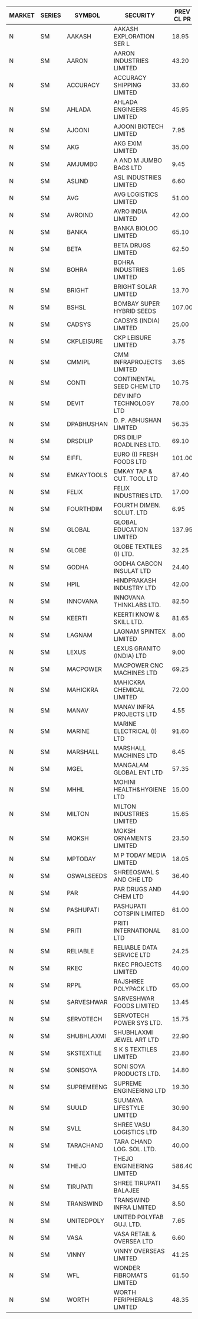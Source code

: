 


| MARKET | SERIES | SYMBOL | SECURITY | PREV CL PR | OPEN PRICE | HIGH PRICE | LOW PRICE | CLOSE PRICE | NET TRDVAL | NET TRDQTY | CORP IND | HI 52 WK | LO 52 WK |
| ----- | ----- | ----- | ----- | ----- | ----- | ----- | ----- | ----- | ----- | ----- | ----- | ----- | ----- |
| N | SM | AAKASH | AAKASH EXPLORATION SER L | 18.95 | 19.85 | 19.85 | 19.85 | 19.85 | 59550.00 | 3000 |  | 87.80 | 13.95 |
| N | SM | AARON | AARON INDUSTRIES LIMITED | 43.20 | 43.00 | 43.00 | 43.00 | 43.00 | 141900.00 | 3300 |  | 53.50 | 40.00 |
| N | SM | ACCURACY | ACCURACY SHIPPING LIMITED | 33.60 | 32.25 | 33.50 | 31.95 | 32.55 | 1498720.00 | 46400 |  | 56.75 | 12.35 |
| N | SM | AHLADA | AHLADA ENGINEERS LIMITED | 45.95 | 43.10 | 43.50 | 43.00 | 43.50 | 129600.00 | 3000 |  | 86.85 | 36.30 |
| N | SM | AJOONI | AJOONI BIOTECH LIMITED | 7.95 | 8.30 | 8.30 | 8.00 | 8.25 | 196200.00 | 24000 |  | 14.45 | 6.35 |
| N | SM | AKG | AKG EXIM LIMITED | 35.00 | 35.70 | 35.70 | 35.70 | 35.70 | 142800.00 | 4000 |  | 35.70 | 30.00 |
| N | SM | AMJUMBO | A AND M JUMBO BAGS LTD | 9.45 | 9.80 | 9.80 | 9.80 | 9.80 | 78400.00 | 8000 |  | 14.70 | 5.85 |
| N | SM | ASLIND | ASL INDUSTRIES LIMITED | 6.60 | 6.85 | 6.85 | 6.85 | 6.85 | 27400.00 | 4000 |  | 11.20 | 5.95 |
| N | SM | AVG | AVG LOGISTICS LIMITED | 51.00 | 51.00 | 51.00 | 51.00 | 51.00 | 61200.00 | 1200 |  | 101.90 | 23.10 |
| N | SM | AVROIND | AVRO INDIA LIMITED | 42.00 | 42.90 | 46.00 | 40.30 | 45.25 | 511400.00 | 12000 |  | 63.20 | 29.50 |
| N | SM | BANKA | BANKA BIOLOO LIMITED | 65.10 | 65.00 | 65.00 | 65.00 | 65.00 | 78000.00 | 1200 |  | 103.10 | 56.75 |
| N | SM | BETA | BETA DRUGS LIMITED | 62.50 | 59.80 | 61.50 | 59.80 | 61.50 | 144880.00 | 2400 |  | 105.50 | 37.00 |
| N | SM | BOHRA | BOHRA INDUSTRIES LIMITED | 1.65 | 1.70 | 1.70 | 1.70 | 1.70 | 13600.00 | 8000 |  | 8.95 | .35 |
| N | SM | BRIGHT | BRIGHT SOLAR LIMITED | 13.70 | 14.35 | 14.35 | 14.30 | 14.35 | 817500.00 | 57000 |  | 19.90 | 4.70 |
| N | SM | BSHSL | BOMBAY SUPER HYBRID SEEDS | 107.00 | 107.00 | 107.90 | 107.00 | 107.90 | 257880.00 | 2400 |  | 134.05 | 85.70 |
| N | SM | CADSYS | CADSYS (INDIA) LIMITED | 25.00 | 26.00 | 26.00 | 26.00 | 26.00 | 52000.00 | 2000 |  | 54.00 | 15.50 |
| N | SM | CKPLEISURE | CKP LEISURE LIMITED | 3.75 | 3.75 | 3.90 | 3.75 | 3.90 | 30600.00 | 8000 |  | 7.55 | 3.30 |
| N | SM | CMMIPL | CMM INFRAPROJECTS LIMITED | 3.65 | 3.65 | 3.65 | 3.65 | 3.65 | 10950.00 | 3000 |  | 9.25 | 2.45 |
| N | SM | CONTI | CONTINENTAL SEED CHEM LTD | 10.75 | 10.25 | 10.25 | 10.25 | 10.25 | 34163.25 | 3333 |  | 102.20 | 9.10 |
| N | SM | DEVIT | DEV INFO TECHNOLOGY LTD | 78.00 | 74.00 | 76.00 | 74.00 | 76.00 | 336000.00 | 4500 |  | 101.00 | 57.00 |
| N | SM | DPABHUSHAN | D. P. ABHUSHAN LIMITED | 56.35 | 55.00 | 57.90 | 55.00 | 57.90 | 1377000.00 | 24000 |  | 74.25 | 37.50 |
| N | SM | DRSDILIP | DRS DILIP ROADLINES LTD. | 69.10 | 70.95 | 70.95 | 70.95 | 70.95 | 567600.00 | 8000 |  | 78.00 | 65.50 |
| N | SM | EIFFL | EURO (I) FRESH FOODS LTD | 101.00 | 100.50 | 101.00 | 100.50 | 101.00 | 483800.00 | 4800 |  | 131.00 | 71.00 |
| N | SM | EMKAYTOOLS | EMKAY TAP & CUT. TOOL LTD | 87.40 | 91.00 | 91.75 | 91.00 | 91.75 | 328410.00 | 3600 |  | 164.75 | 79.50 |
| N | SM | FELIX | FELIX INDUSTRIES LTD. | 17.00 | 17.80 | 17.80 | 17.75 | 17.75 | 142200.00 | 8000 |  | 17.80 | 10.80 |
| N | SM | FOURTHDIM | FOURTH DIMEN. SOLUT. LTD | 6.95 | 7.25 | 7.25 | 7.25 | 7.25 | 195750.00 | 27000 |  | 24.00 | 5.30 |
| N | SM | GLOBAL | GLOBAL EDUCATION LIMITED | 137.95 | 138.00 | 143.00 | 138.00 | 143.00 | 281000.00 | 2000 |  | 143.00 | 41.20 |
| N | SM | GLOBE | GLOBE TEXTILES (I) LTD. | 32.25 | 33.85 | 33.85 | 33.85 | 33.85 | 3046500.00 | 90000 |  | 33.85 | 18.00 |
| N | SM | GODHA | GODHA CABCON INSULAT LTD | 24.40 | 25.00 | 25.00 | 25.00 | 25.00 | 100000.00 | 4000 |  | 30.85 | 10.95 |
| N | SM | HPIL | HINDPRAKASH INDUSTRY LTD | 42.00 | 42.50 | 42.50 | 42.00 | 42.00 | 253500.00 | 6000 |  | 42.50 | 40.20 |
| N | SM | INNOVANA | INNOVANA THINKLABS LTD. | 82.50 | 86.60 | 86.60 | 86.60 | 86.60 | 6495000.00 | 75000 |  | 326.40 | 73.05 |
| N | SM | KEERTI | KEERTI KNOW & SKILL LTD. | 81.65 | 81.60 | 81.60 | 81.60 | 81.60 | 489600.00 | 6000 |  | 84.00 | 71.00 |
| N | SM | LAGNAM | LAGNAM SPINTEX LIMITED | 8.00 | 8.20 | 8.40 | 8.20 | 8.40 | 3568800.00 | 435000 |  | 14.20 | 7.05 |
| N | SM | LEXUS | LEXUS GRANITO (INDIA) LTD | 9.00 | 9.45 | 9.45 | 9.45 | 9.45 | 9450.00 | 1000 |  | 21.40 | 4.55 |
| N | SM | MACPOWER | MACPOWER CNC MACHINES LTD | 69.25 | 69.25 | 69.25 | 69.25 | 69.25 | 35317.50 | 510 | XB | 127.00 | 33.30 |
| N | SM | MAHICKRA | MAHICKRA CHEMICAL LIMITED | 72.00 | 71.50 | 71.50 | 71.25 | 71.25 | 214125.00 | 3000 |  | 93.50 | 50.15 |
| N | SM | MANAV | MANAV INFRA PROJECTS LTD | 4.55 | 4.75 | 4.75 | 4.75 | 4.75 | 19000.00 | 4000 |  | 6.00 | 4.25 |
| N | SM | MARINE | MARINE ELECTRICAL (I) LTD | 91.60 | 91.10 | 91.85 | 90.50 | 90.50 | 729900.00 | 8000 |  | 123.00 | 78.00 |
| N | SM | MARSHALL | MARSHALL MACHINES LTD | 6.45 | 6.15 | 6.15 | 6.15 | 6.15 | 73800.00 | 12000 |  | 24.45 | 5.35 |
| N | SM | MGEL | MANGALAM GLOBAL ENT LTD | 57.35 | 57.45 | 57.45 | 57.45 | 57.45 | 114900.00 | 2000 |  | 58.30 | 51.05 |
| N | SM | MHHL | MOHINI HEALTH&HYGIENE LTD | 15.00 | 15.00 | 15.75 | 15.00 | 15.75 | 185100.00 | 12000 |  | 22.40 | 11.35 |
| N | SM | MILTON | MILTON INDUSTRIES LIMITED | 15.65 | 16.30 | 16.35 | 16.30 | 16.35 | 143660.00 | 8800 |  | 16.35 | 7.00 |
| N | SM | MOKSH | MOKSH ORNAMENTS LIMITED | 23.50 | 23.00 | 23.00 | 23.00 | 23.00 | 552000.00 | 24000 |  | 34.65 | 18.45 |
| N | SM | MPTODAY | M P TODAY MEDIA LIMITED | 18.05 | 17.15 | 17.15 | 17.15 | 17.15 | 34300.00 | 2000 |  | 34.35 | 13.55 |
| N | SM | OSWALSEEDS | SHREEOSWAL S AND CHE LTD | 36.40 | 35.50 | 36.40 | 35.00 | 35.00 | 1704400.00 | 48000 |  | 36.40 | 19.95 |
| N | SM | PAR | PAR DRUGS AND CHEM LTD | 44.90 | 43.60 | 49.00 | 43.60 | 45.90 | 1299500.00 | 28000 |  | 56.00 | 26.20 |
| N | SM | PASHUPATI | PASHUPATI COTSPIN LIMITED | 61.00 | 61.00 | 61.00 | 61.00 | 61.00 | 2147200.00 | 35200 |  | 75.00 | 40.00 |
| N | SM | PRITI | PRITI INTERNATIONAL LTD | 81.00 | 81.00 | 81.00 | 81.00 | 81.00 | 1296000.00 | 16000 |  | 104.90 | 63.25 |
| N | SM | RELIABLE | RELIABLE DATA SERVICE LTD | 24.25 | 23.05 | 23.05 | 23.05 | 23.05 | 55320.00 | 2400 |  | 36.40 | 19.95 |
| N | SM | RKEC | RKEC PROJECTS LIMITED | 40.00 | 40.00 | 41.00 | 40.00 | 40.25 | 161000.00 | 4000 |  | 66.65 | 26.20 |
| N | SM | RPPL | RAJSHREE POLYPACK LTD | 65.00 | 65.00 | 65.00 | 65.00 | 65.00 | 65000.00 | 1000 |  | 118.00 | 47.75 |
| N | SM | SARVESHWAR | SARVESHWAR FOODS LIMITED | 13.45 | 12.80 | 12.80 | 12.80 | 12.80 | 40960.00 | 3200 |  | 42.50 | 8.45 |
| N | SM | SERVOTECH | SERVOTECH POWER SYS LTD. | 15.75 | 15.00 | 15.00 | 15.00 | 15.00 | 60000.00 | 4000 |  | 17.75 | 6.50 |
| N | SM | SHUBHLAXMI | SHUBHLAXMI JEWEL ART LTD | 22.90 | 21.80 | 21.80 | 21.80 | 21.80 | 21800.00 | 1000 |  | 209.50 | 20.35 |
| N | SM | SKSTEXTILE | S K S TEXTILES LIMITED | 23.80 | 23.80 | 23.80 | 23.80 | 23.80 | 47600.00 | 2000 |  | 48.90 | 22.25 |
| N | SM | SONISOYA | SONI SOYA PRODUCTS LTD. | 14.80 | 15.50 | 15.50 | 15.50 | 15.50 | 186000.00 | 12000 |  | 25.15 | 4.90 |
| N | SM | SUPREMEENG | SUPREME ENGINEERING LTD | 19.30 | 18.35 | 18.35 | 18.35 | 18.35 | 220200.00 | 12000 |  | 42.00 | 13.20 |
| N | SM | SUULD | SUUMAYA LIFESTYLE LIMITED | 30.90 | 29.40 | 29.40 | 29.40 | 29.40 | 470400.00 | 16000 |  | 41.00 | 17.55 |
| N | SM | SVLL | SHREE VASU LOGISTICS LTD | 84.30 | 82.15 | 82.15 | 82.15 | 82.15 | 82150.00 | 1000 |  | 126.95 | 70.00 |
| N | SM | TARACHAND | TARA CHAND LOG. SOL. LTD. | 40.00 | 39.80 | 39.80 | 39.80 | 39.80 | 238800.00 | 6000 |  | 43.00 | 21.10 |
| N | SM | THEJO | THEJO ENGINEERING LIMITED | 586.40 | 575.00 | 575.00 | 575.00 | 575.00 | 115000.00 | 200 |  | 607.70 | 350.55 |
| N | SM | TIRUPATI | SHREE TIRUPATI BALAJEE | 34.55 | 36.25 | 36.25 | 36.25 | 36.25 | 108750.00 | 3000 |  | 42.50 | 22.40 |
| N | SM | TRANSWIND | TRANSWIND INFRA LIMITED | 8.50 | 8.90 | 8.90 | 8.90 | 8.90 | 213600.00 | 24000 |  | 8.90 | 2.85 |
| N | SM | UNITEDPOLY | UNITED POLYFAB GUJ. LTD. | 7.65 | 7.30 | 8.00 | 7.30 | 7.75 | 115050.00 | 15000 |  | 16.05 | 5.95 |
| N | SM | VASA | VASA RETAIL & OVERSEA LTD | 6.60 | 6.30 | 6.30 | 6.30 | 6.30 | 25200.00 | 4000 |  | 23.10 | 6.25 |
| N | SM | VINNY | VINNY OVERSEAS LIMITED | 41.25 | 41.25 | 41.25 | 41.25 | 41.25 | 495000.00 | 12000 |  | 43.00 | 32.90 |
| N | SM | WFL | WONDER FIBROMATS LIMITED | 61.50 | 64.00 | 64.00 | 64.00 | 64.00 | 512000.00 | 8000 |  | 100.00 | 58.70 |
| N | SM | WORTH | WORTH PERIPHERALS LIMITED | 48.35 | 49.95 | 50.00 | 48.00 | 48.35 | 1642500.00 | 33000 |  | 59.00 | 29.75 |



